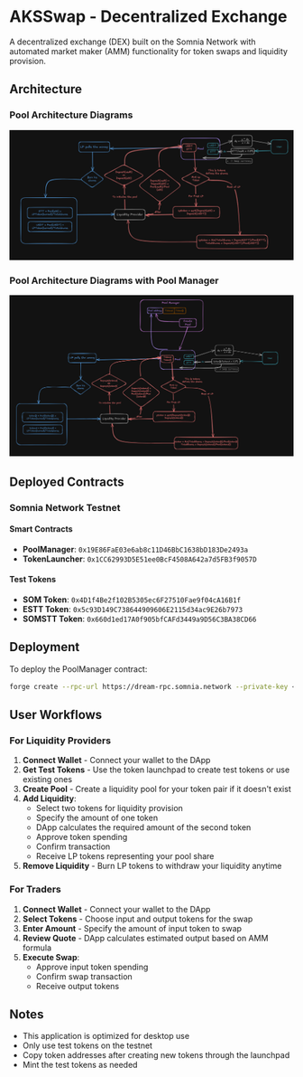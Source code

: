 # AKSSwap - Decentralized Exchange

A decentralized exchange (DEX) built on the Somnia Network with automated market maker (AMM) functionality for token swaps and liquidity provision.

## Architecture

### Pool Architecture Diagrams

![Liquidity Pool Architecture 1](liquidity_pool1.png)

### Pool Architecture Diagrams with Pool Manager

![Liquidity Pool Architecture 2](liquidity_pool2.png)

## Deployed Contracts

### Somnia Network Testnet

#### Smart Contracts

- **PoolManager**: `0x19E86FaE03e6ab8c11D46BbC1638bD183De2493a`
- **TokenLauncher**: `0x1CC62993D5E51ee0BcF4508A642a7d5FB3f9057D`

#### Test Tokens

- **SOM Token**: `0x4D1f4Be2f102B5305ec6F27510Fae9f04cA16B1f`
- **ESTT Token**: `0x5c93D149C738644909606E2115d34ac9E26b7973`
- **SOMSTT Token**: `0x660d1ed17A0f905bfCAFd3449a9D56C3BA38CD66`

## Deployment

To deploy the PoolManager contract:

```bash
forge create --rpc-url https://dream-rpc.somnia.network --private-key <PRIVATE_KEY> --broadcast src/PoolManager.sol:PoolManager
```

## User Workflows

### For Liquidity Providers

1. **Connect Wallet** - Connect your wallet to the DApp
2. **Get Test Tokens** - Use the token launchpad to create test tokens or use existing ones
3. **Create Pool** - Create a liquidity pool for your token pair if it doesn't exist
4. **Add Liquidity**:
   - Select two tokens for liquidity provision
   - Specify the amount of one token
   - DApp calculates the required amount of the second token
   - Approve token spending
   - Confirm transaction
   - Receive LP tokens representing your pool share
5. **Remove Liquidity** - Burn LP tokens to withdraw your liquidity anytime

### For Traders

1. **Connect Wallet** - Connect your wallet to the DApp
2. **Select Tokens** - Choose input and output tokens for the swap
3. **Enter Amount** - Specify the amount of input token to swap
4. **Review Quote** - DApp calculates estimated output based on AMM formula
5. **Execute Swap**:
   - Approve input token spending
   - Confirm swap transaction
   - Receive output tokens

## Notes

- This application is optimized for desktop use
- Only use test tokens on the testnet
- Copy token addresses after creating new tokens through the launchpad
- Mint the test tokens as needed
